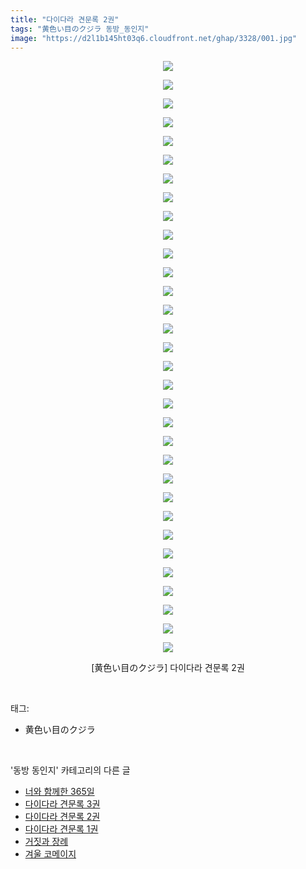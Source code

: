 ```yaml
---
title: "다이다라 견문록 2권"
tags: "黄色い目のクジラ 동방_동인지"
image: "https://d2l1b145ht03q6.cloudfront.net/ghap/3328/001.jpg"
---
```

<div class="article">
<p style="text-align: center; clear: none; float: none;"><img src="{{ site.imgserver1 }}/ghap/3328/001.jpg"/></p>
<p style="text-align: center; clear: none; float: none;"><img src="{{ site.imgserver1 }}/ghap/3328/002.jpg"/></p>
<p style="text-align: center; clear: none; float: none;"><img src="{{ site.imgserver1 }}/ghap/3328/003.jpg"/></p>
<p style="text-align: center; clear: none; float: none;"><img src="{{ site.imgserver1 }}/ghap/3328/004.jpg"/></p>
<p style="text-align: center; clear: none; float: none;"><img src="{{ site.imgserver1 }}/ghap/3328/005.jpg"/></p>
<p style="text-align: center; clear: none; float: none;"><img src="{{ site.imgserver1 }}/ghap/3328/006.jpg"/></p>
<p style="text-align: center; clear: none; float: none;"><img src="{{ site.imgserver1 }}/ghap/3328/007.jpg"/></p>
<p style="text-align: center; clear: none; float: none;"><img src="{{ site.imgserver1 }}/ghap/3328/008.jpg"/></p>
<p style="text-align: center; clear: none; float: none;"><img src="{{ site.imgserver1 }}/ghap/3328/009.jpg"/></p>
<p style="text-align: center; clear: none; float: none;"><img src="{{ site.imgserver1 }}/ghap/3328/010.jpg"/></p>
<p style="text-align: center; clear: none; float: none;"><img src="{{ site.imgserver1 }}/ghap/3328/011.jpg"/></p>
<p style="text-align: center; clear: none; float: none;"><img src="{{ site.imgserver1 }}/ghap/3328/012.jpg"/></p>
<p style="text-align: center; clear: none; float: none;"><img src="{{ site.imgserver1 }}/ghap/3328/013.jpg"/></p>
<p style="text-align: center; clear: none; float: none;"><img src="{{ site.imgserver1 }}/ghap/3328/014.jpg"/></p>
<p style="text-align: center; clear: none; float: none;"><img src="{{ site.imgserver1 }}/ghap/3328/015.jpg"/></p>
<p style="text-align: center; clear: none; float: none;"><img src="{{ site.imgserver1 }}/ghap/3328/016.jpg"/></p>
<p style="text-align: center; clear: none; float: none;"><img src="{{ site.imgserver1 }}/ghap/3328/017.jpg"/></p>
<p style="text-align: center; clear: none; float: none;"><img src="{{ site.imgserver1 }}/ghap/3328/018.jpg"/></p>
<p style="text-align: center; clear: none; float: none;"><img src="{{ site.imgserver1 }}/ghap/3328/019.jpg"/></p>
<p style="text-align: center; clear: none; float: none;"><img src="{{ site.imgserver1 }}/ghap/3328/020.jpg"/></p>
<p style="text-align: center; clear: none; float: none;"><img src="{{ site.imgserver1 }}/ghap/3328/021.jpg"/></p>
<p style="text-align: center; clear: none; float: none;"><img src="{{ site.imgserver1 }}/ghap/3328/022.jpg"/></p>
<p style="text-align: center; clear: none; float: none;"><img src="{{ site.imgserver1 }}/ghap/3328/023.jpg"/></p>
<p style="text-align: center; clear: none; float: none;"><img src="{{ site.imgserver1 }}/ghap/3328/024.jpg"/></p>
<p style="text-align: center; clear: none; float: none;"><img src="{{ site.imgserver1 }}/ghap/3328/025.jpg"/></p>
<p style="text-align: center; clear: none; float: none;"><img src="{{ site.imgserver1 }}/ghap/3328/026.jpg"/></p>
<p style="text-align: center; clear: none; float: none;"><img src="{{ site.imgserver1 }}/ghap/3328/027.jpg"/></p>
<p style="text-align: center; clear: none; float: none;"><img src="{{ site.imgserver1 }}/ghap/3328/028.jpg"/></p>
<p style="text-align: center; clear: none; float: none;"><img src="{{ site.imgserver1 }}/ghap/3328/029.jpg"/></p>
<p style="text-align: center; clear: none; float: none;"><img src="{{ site.imgserver1 }}/ghap/3328/030.jpg"/></p>
<p style="text-align: center; clear: none; float: none;"><img src="{{ site.imgserver1 }}/ghap/3328/031.jpg"/></p>
<p style="text-align: center; clear: none; float: none;"><img src="{{ site.imgserver1 }}/ghap/3328/032.jpg"/></p>
<p style="text-align: center; clear: none; float: none;">[黄色い目のクジラ] 다이다라 견문록 2권</p>
</div><br/>
<div class="tagTrail">
<p>태그: </p>
<ul>
<li>黄色い目のクジラ</li>
</ul>
</div><br/>
<div class="another">
<p>'동방 동인지' 카테고리의 다른 글</p>
<ul>
<li><a href="/ghap_3330">너와 함께한 365일</a></li>
<li><a href="/ghap_3329">다이다라 견문록 3권</a></li>
<li><a href="/ghap_3328">다이다라 견문록 2권</a></li>
<li><a href="/ghap_3327">다이다라 견문록 1권</a></li>
<li><a href="/ghap_3326">거짓과 장례</a></li>
<li><a href="/ghap_3325">겨울 코메이지</a></li>
</ul>
</div><br/>
<div class="cb_module cb_fluid">
<div class="cb_wrt cb_profile">
</div><!-- commentList close -->
</div><br/>
